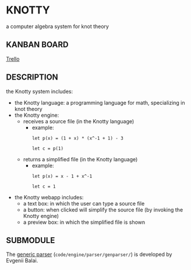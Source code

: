 # KNOTTY
a computer algebra system for knot theory

## KANBAN BOARD
[Trello][trello]

## DESCRIPTION
the Knotty system includes:
- the Knotty language: a programming language for math, specializing in knot theory
- the Knotty engine:
	- receives a source file (in the Knotty language)
		-	example:
			```
			let p(x) = (1 + x) * (x^-1 + 1) - 3

			let c = p(1)
			```
	- returns a simplified file (in the Knotty language)
		-	example:
			```
			let p(x) = x - 1 + x^-1

			let c = 1
			```
- the Knotty webapp includes:
	- a text box: in which the user can type a source file
	- a button: when clicked will simplify the source file (by invoking the Knotty engine)
	- a preview box: in which the simplified file is shown

## SUBMODULE
The [generic parser][genparser] (`code/engine/parser/genparser/`) is developed by Evgenii Balai.

[trello]:
https://trello.com/b/tCAfkInX
[genparser]:
https://github.com/iensen/genparser
